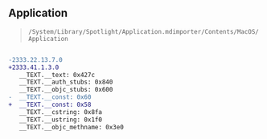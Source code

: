 ## Application

> `/System/Library/Spotlight/Application.mdimporter/Contents/MacOS/Application`

```diff

-2333.22.13.7.0
+2333.41.1.3.0
   __TEXT.__text: 0x427c
   __TEXT.__auth_stubs: 0x840
   __TEXT.__objc_stubs: 0x600
-  __TEXT.__const: 0x60
+  __TEXT.__const: 0x58
   __TEXT.__cstring: 0x8fa
   __TEXT.__ustring: 0x1f0
   __TEXT.__objc_methname: 0x3e0

```
